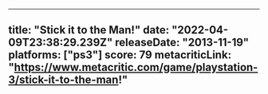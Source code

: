 
---
title: "Stick it to the Man!"
date: "2022-04-09T23:38:29.239Z"
releaseDate: "2013-11-19"
platforms: ["ps3"]
score: 79
metacriticLink: "https://www.metacritic.com/game/playstation-3/stick-it-to-the-man!"
---
